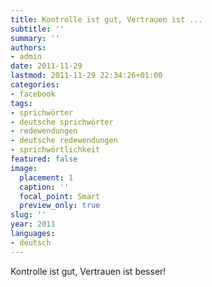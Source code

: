 ```yaml
---
title: Kontrolle ist gut, Vertrauen ist ...
subtitle: ''
summary: ''
authors:
- admin
date: 2011-11-29
lastmod: 2011-11-29 22:34:26+01:00
categories:
- facebook
tags:
- sprichwörter
- deutsche sprichwörter
- redewendungen
- deutsche redewendungen
- sprichwörtlichkeit
featured: false
image:
  placement: 1
  caption: ''
  focal_point: Smart
  preview_only: true
slug: ''
year: 2011
languages:
- deutsch
---
```


Kontrolle ist gut, Vertrauen ist besser!